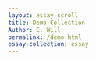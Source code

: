 ```yaml
---
layout: essay-scroll
title: Demo Collection
Author: E. Will
permalink: /demo.html
essay-collection: essay
---
```


